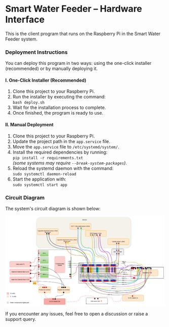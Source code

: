 # Smart Water Feeder – Hardware Interface

This is the client program that runs on the Raspberry Pi in the Smart Water Feeder system.

### Deployment Instructions

You can deploy this program in two ways: using the one-click installer (recommended) or by manually deploying it.

#### I. One-Click Installer (Recommended)

1. Clone this project to your Raspberry Pi.
2. Run the installer by executing the command:  
   `bash deploy.sh`
3. Wait for the installation process to complete.
4. Once finished, the program is ready to use.

#### II. Manual Deployment

1. Clone this project to your Raspberry Pi.
2. Update the project path in the `app.service` file.
3. Move the `app.service` file to `/etc/systemd/system/`.
4. Install the required dependencies by running:  
   `pip install -r requirements.txt`  
   _(some systems may require `--break-system-packages`)_.
5. Reload the systemd daemon with the command:  
   `sudo systemctl daemon-reload`
6. Start the application with:  
   `sudo systemctl start app`

### Circuit Diagram

The system's circuit diagram is shown below:

![Circuit Diagram](circuit_diagram.png)

If you encounter any issues, feel free to open a discussion or raise a support query.
